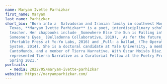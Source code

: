 ```yaml
---
name: Maryam Ivette Parhizkar
first_name: Maryam
last_name: Parhizkar
short_bio: "Born into a  Salvadoran and Iranian family in southwest Houston,
  Texas, **Maryam Ivette Parhizkar** is a poet, interdisciplinary scholar, and
  teacher. Her chapbooks include _Somewhere Else the Sun is Falling into
  Someone's Eyes_ (Belladonna Collaborative, 2019), _As for the future_
  (Portable Press at Yo-Yo Labs, 2016) and _Pull: a ballad_ (The Operating
  System, 2014). She is a doctoral candidate at Yale University, a member of
  CantoMundo, and a member of Tierra Narrative. With Óscar Moisés Díaz, she
  represented Tierra Narrative as a Curatorial Fellow at the Poetry Project in
  Spring 2021."
portraits:
  - media: 2022/05/maryam-ivette-parhizkar
website: https://maryamparhizkar.com/
---
```

